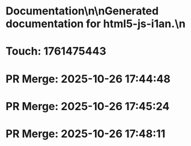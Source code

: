 # Documentation\n\nGenerated documentation for html5-js-i1an.\n

# Touch: 1761475443

# PR Merge: 2025-10-26 17:44:48

# PR Merge: 2025-10-26 17:45:24

# PR Merge: 2025-10-26 17:48:11
